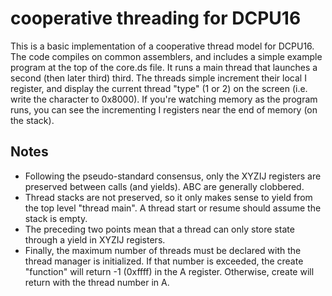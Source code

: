 # cooperative threading for DCPU16

This is a basic implementation of a cooperative thread model for DCPU16. The code compiles on common assemblers, and includes a simple example program at the top of the core.ds file. It runs a main thread that launches a second (then later third) third. The threads simple increment their local I register, and display the current thread "type" (1 or 2) on the screen (i.e. write the character to 0x8000). If you're watching memory as the program runs, you can see the incrementing I registers near the end of memory (on the stack).

## Notes

* Following the pseudo-standard consensus, only the XYZIJ registers are preserved between calls (and yields). ABC are generally clobbered.
* Thread stacks are not preserved, so it only makes sense to yield from the top level "thread main". A thread start or resume should assume the stack is empty.
* The preceding two points mean that a thread can only store state through a yield in XYZIJ registers.
* Finally, the maximum number of threads must be declared with the thread manager is initialized. If that number is exceeded, the create "function" will return -1 (0xffff) in the A register. Otherwise, create will return with the thread number in A.
